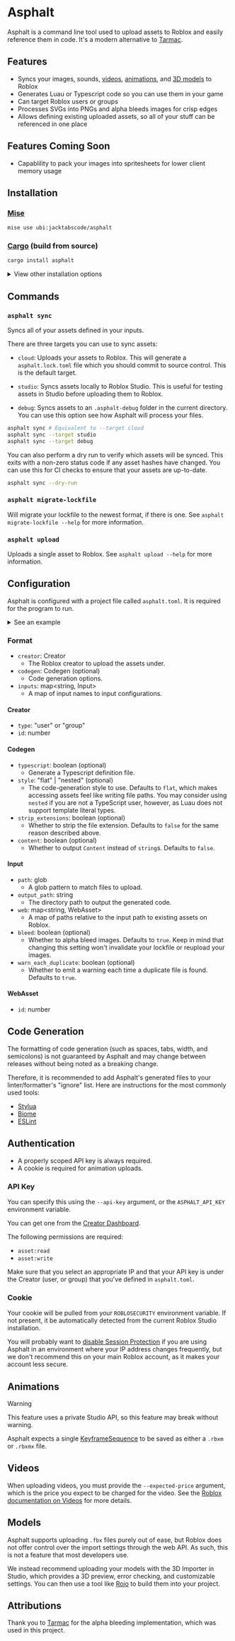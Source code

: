 # Asphalt

Asphalt is a command line tool used to upload assets to Roblox and easily reference them in code.
It's a modern alternative to [Tarmac](https://github.com/Roblox/Tarmac).

## Features

-   Syncs your images, sounds, [videos](#videos), [animations](#animations), and [3D models](#models) to Roblox
-   Generates Luau or Typescript code so you can use them in your game
-   Can target Roblox users or groups
-   Processes SVGs into PNGs and alpha bleeds images for crisp edges
-   Allows defining existing uploaded assets, so all of your stuff can be referenced in one place

## Features Coming Soon
-  Capablility to pack your images into spritesheets for lower client memory usage

## Installation

### [Mise](https://mise.jdx.dev)

```bash
mise use ubi:jacktabscode/asphalt
```

### [Cargo](https://crates.io/crates/asphalt) (build from source)

```bash
cargo install asphalt
```

<details>
<summary>View other installation options</summary>

### [Pesde](https://github.com/pesde-pkg/pesde)

```bash
pesde add --dev pesde/asphalt --target lune
```

### [Rokit](https://github.com/rojo-rbx/rokit)

```bash
rokit add jacktabscode/asphalt
```

### [Homebrew](https://brew.sh) (macOS/Linux)

```bash
brew tap jacktabscode/tap
brew install asphalt
```

[Asphalt cannot be installed with Foreman.](https://github.com/Roblox/foreman/issues/97)

</details>

## Commands

### `asphalt sync`

Syncs all of your assets defined in your inputs.

There are three targets you can use to sync assets:

-   `cloud`: Uploads your assets to Roblox. This will generate a `asphalt.lock.toml` file which you should commit to source control. This is the default target.

-   `studio`: Syncs assets locally to Roblox Studio. This is useful for testing assets in Studio before uploading them to Roblox.

-   `debug`: Syncs assets to an `.asphalt-debug` folder in the current directory. You can use this option see how Asphalt will process your files.

```bash
asphalt sync # Equivalent to --target cloud
asphalt sync --target studio
asphalt sync --target debug
```

You can also perform a dry run to verify which assets will be synced. This exits with a non-zero status code if any asset hashes have changed. You can use this for CI checks to ensure that your assets are up-to-date.

```bash
asphalt sync --dry-run
```

### `asphalt migrate-lockfile`

Will migrate your lockfile to the newest format, if there is one. See `asphalt migrate-lockfile --help` for more information.

### `asphalt upload`

Uploads a single asset to Roblox. See `asphalt upload --help` for more information.

## Configuration

Asphalt is configured with a project file called `asphalt.toml`. It is required for the program to run.

<details>
<summary>See an example</summary>

```toml
[creator]
type = "user"
id = 9670971

[codegen]
typescript = true
style = "flat"

[inputs.assets]
path = "assets/**/*"
output_path = "src/shared"

[inputs.assets.web]
"some_sound_on_roblox.ogg" = { id = 123456789 }
"some_image_on_roblox.png" = { id = 987654321 }
```

</details>

### Format

-   `creator`: Creator
	-   The Roblox creator to upload the assets under.
-   `codegen`: Codegen (optional)
	-   Code generation options.
-	`inputs`: map<string, Input>
	-   A map of input names to input configurations.

#### Creator

-	`type`: "user" or "group"
-	`id`: number

#### Codegen

-   `typescript`: boolean (optional)
    -   Generate a Typescript definition file.
-   `style`: "flat" | "nested" (optional)
    -   The code-generation style to use. Defaults to `flat`, which makes accessing assets feel like writing file paths. You may consider using `nested` if you are not a TypeScript user, however, as Luau does not support template literal types.
-   `strip_extensions`: boolean (optional)
    -   Whether to strip the file extension. Defaults to `false` for the same reason described above.
-   `content`: boolean (optional)
    -   Whether to output `Content` instead of `string`s. Defaults to `false`.

#### Input
-	`path`: glob
	-	A glob pattern to match files to upload.
-	`output_path`: string
	-	The directory path to output the generated code.
-	`web`: map<string, WebAsset>
	-	A map of paths relative to the input path to existing assets on Roblox.
- 	`bleed`: boolean (optional)
	- 	Whether to alpha bleed images. Defaults to `true`. Keep in mind that changing this setting won't invalidate your lockfile or reupload your images.
- 	`warn_each_duplicate`: boolean (optional)
	- 	Whether to emit a warning each time a duplicate file is found. Defaults to `true`.

#### WebAsset

-   `id`: number

## Code Generation

The formatting of code generation (such as spaces, tabs, width, and semicolons) is not guaranteed by Asphalt and may change between releases without being noted as a breaking change.

Therefore, it is recommended to add Asphalt's generated files to your linter/formatter's "ignore" list. Here are instructions for the most commonly used tools:

- [Stylua](https://github.com/JohnnyMorganz/StyLua?tab=readme-ov-file#glob-filtering)
- [Biome](https://biomejs.dev/guides/configure-biome/#ignore-files)
- [ESLint](https://eslint.org/docs/latest/use/configure/ignore)

## Authentication

- A properly scoped API key is always required.
- A cookie is required for animation uploads.

### API Key

You can specify this using the `--api-key` argument, or the `ASPHALT_API_KEY` environment variable.

You can get one from the [Creator Dashboard](https://create.roblox.com/dashboard/credentials).

The following permissions are required:
- `asset:read`
- `asset:write`

Make sure that you select an appropriate IP and that your API key is under the Creator (user, or group) that you've defined in `asphalt.toml`.

### Cookie

Your cookie will be pulled from your `ROBLOSECURITY` environment variable. If not present, it be automatically detected from the current Roblox Studio installation.

You will probably want to [disable Session Protection](https://create.roblox.com/settings/advanced) if you are using Asphalt in an environment where your IP address changes frequently, but we don't recommend this on your main Roblox account, as it makes your account less secure.

## Animations

> [!WARNING]
> This feature uses a private Studio API, so this feature may break without warning.

Asphalt expects a single [KeyframeSequence](https://create.roblox.com/docs/reference/engine/classes/KeyframeSequence) to be saved as either a `.rbxm` or `.rbxmx` file.

## Videos

When uploading videos, you must provide the `--expected-price` argument, which is the price you expect to be charged for the video. See the [Roblox documentation on Videos](https://create.roblox.com/docs/en-us/ui/video-frames#upload-videos) for more details.

## Models

Asphalt supports uploading `.fbx` files purely out of ease, but Roblox does not offer control over the import settings through the web API. As such, this is not a feature that most developers use.

We instead recommend uploading your models with the 3D Importer in Studio, which provides a 3D preview, error checking, and customizable settings. You can then use a tool like [Rojo](https://github.com/rojo-rbx/rojo) to build them into your project.

## Attributions

Thank you to [Tarmac](https://github.com/Roblox/tarmac) for the alpha bleeding implementation, which was used in this project.
